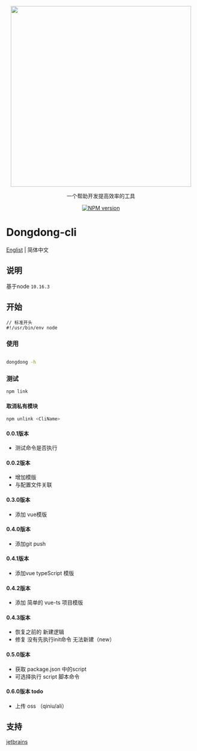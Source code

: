 
<p align="center">
  <a href="https://www.npmjs.com/package/dongdong_cli">
    <img width="480" src="http://img.wangdongdong9264.xyz/DongdongDev.png">
  </a>
</p>

<div align="center">
一个帮助开发提高效率的工具
  
[![NPM version][npm-image]][npm-url]

[npm-image]: http://img.shields.io/npm/v/antd.svg?style=flat-square
[npm-url]: https://www.npmjs.com/package/dongdong_cli
  
</div>

# Dongdong-cli

[Englist](./README.md) | 简体中文

## 说明

基于node `10.16.3`

## 开始

```
// 标准开头
#!/usr/bin/env node
```

### 使用

```bash

dongdong -h

```

### 测试

```sh
npm link
```

#### 取消私有模块

```sh
npm unlink <CliName>
```

#### 0.0.1版本

* 测试命令是否执行

#### 0.0.2版本

* 增加模版
* 与配置文件关联

#### 0.3.0版本

* 添加 vue模版

#### 0.4.0版本

* 添加git push

#### 0.4.1版本

* 添加vue typeScript 模版

#### 0.4.2版本

* 添加 简单的 vue-ts 项目模版

#### 0.4.3版本

* 恢复之前的 新建逻辑
* 修复 没有先执行init命令 无法新建（new）

#### 0.5.0版本

* 获取 package.json 中的script
* 可选择执行 script 脚本命令

#### 0.6.0版本 todo

* 上传 oss （qiniu/ali）

## 支持

[jetbrains](https://www.jetbrains.com/?from=dongdong_cli)
